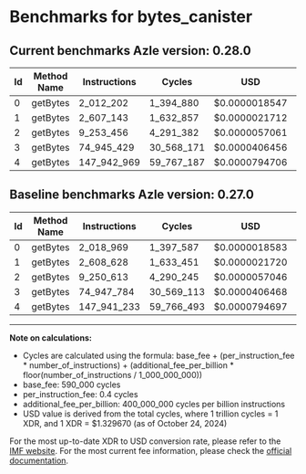 # Benchmarks for bytes_canister

## Current benchmarks Azle version: 0.28.0

| Id  | Method Name | Instructions | Cycles     | USD           | USD/Million Calls | Change                            |
| --- | ----------- | ------------ | ---------- | ------------- | ----------------- | --------------------------------- |
| 0   | getBytes    | 2_012_202    | 1_394_880  | $0.0000018547 | $1.85             | <font color="green">-6_767</font> |
| 1   | getBytes    | 2_607_143    | 1_632_857  | $0.0000021712 | $2.17             | <font color="green">-1_485</font> |
| 2   | getBytes    | 9_253_456    | 4_291_382  | $0.0000057061 | $5.70             | <font color="red">+2_843</font>   |
| 3   | getBytes    | 74_945_429   | 30_568_171 | $0.0000406456 | $40.64            | <font color="green">-2_355</font> |
| 4   | getBytes    | 147_942_969  | 59_767_187 | $0.0000794706 | $79.47            | <font color="red">+1_736</font>   |

## Baseline benchmarks Azle version: 0.27.0

| Id  | Method Name | Instructions | Cycles     | USD           | USD/Million Calls |
| --- | ----------- | ------------ | ---------- | ------------- | ----------------- |
| 0   | getBytes    | 2_018_969    | 1_397_587  | $0.0000018583 | $1.85             |
| 1   | getBytes    | 2_608_628    | 1_633_451  | $0.0000021720 | $2.17             |
| 2   | getBytes    | 9_250_613    | 4_290_245  | $0.0000057046 | $5.70             |
| 3   | getBytes    | 74_947_784   | 30_569_113 | $0.0000406468 | $40.64            |
| 4   | getBytes    | 147_941_233  | 59_766_493 | $0.0000794697 | $79.46            |

---

**Note on calculations:**

- Cycles are calculated using the formula: base_fee + (per_instruction_fee \* number_of_instructions) + (additional_fee_per_billion \* floor(number_of_instructions / 1_000_000_000))
- base_fee: 590_000 cycles
- per_instruction_fee: 0.4 cycles
- additional_fee_per_billion: 400_000_000 cycles per billion instructions
- USD value is derived from the total cycles, where 1 trillion cycles = 1 XDR, and 1 XDR = $1.329670 (as of October 24, 2024)

For the most up-to-date XDR to USD conversion rate, please refer to the [IMF website](https://www.imf.org/external/np/fin/data/rms_sdrv.aspx).
For the most current fee information, please check the [official documentation](https://internetcomputer.org/docs/current/developer-docs/gas-cost#execution).
